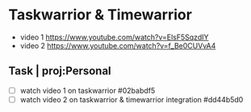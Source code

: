 # Taskwarrior & Timewarrior

* video 1
https://www.youtube.com/watch?v=ElsF5SqzdIY
* video 2
https://www.youtube.com/watch?v=f_Be0CUVvA4


## Task | proj:Personal
* [ ] watch video 1 on taskwarrior  #02babdf5
* [ ] watch video 2 on taskwarrior & timewarrior integration  #dd44b5d0
